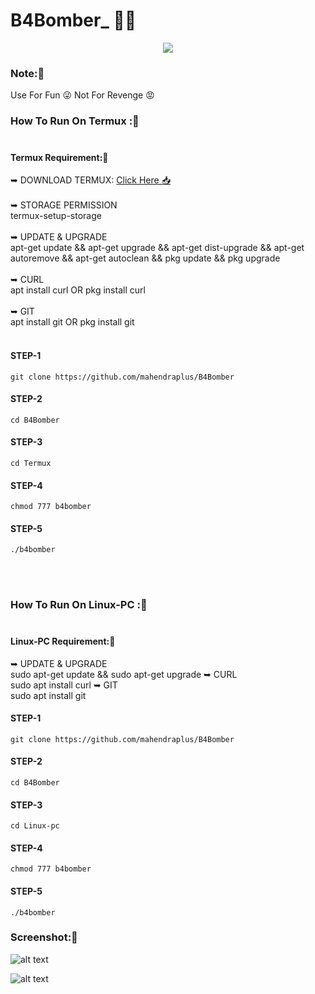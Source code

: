# B4Bomber_ 👩‍💻
<p align="center">
<img src="https://img.icons8.com/cute-clipart/64/000000/grenade.png"/>
</P>

### Note:🚫
Use For Fun 😜 Not For Revenge 😡


### How To Run On Termux :🚫<br><br>

#### Termux Requirement:🚫

➥ DOWNLOAD TERMUX: [Click Here 📥](https://play.google.com/store/apps/details?id=com.termux)  <br><br>
➥ STORAGE PERMISSION <br>
termux-setup-storage<br>
<br>
➥ UPDATE & UPGRADE <br>
apt-get update && apt-get upgrade && apt-get dist-upgrade && apt-get autoremove && apt-get autoclean && pkg update && pkg upgrade
<br><br>
➥ CURL<br>
apt install curl   OR  pkg install curl <br><br>
➥  GIT <br>
apt install git OR pkg install git<br><br>

#### STEP-1
```
git clone https://github.com/mahendraplus/B4Bomber
```

#### STEP-2
```
cd B4Bomber
```
#### STEP-3
```
cd Termux
```
#### STEP-4
```
chmod 777 b4bomber
```
#### STEP-5
```
./b4bomber
```

<br><br>



### How To Run On Linux-PC :🚫<br><br>
#### Linux-PC Requirement:🚫
➥ UPDATE & UPGRADE <br>
sudo apt-get update && sudo apt-get upgrade
➥ CURL<br>
sudo apt install curl
➥  GIT <br>
sudo apt install git 
#### STEP-1
```
git clone https://github.com/mahendraplus/B4Bomber
```

#### STEP-2
```
cd B4Bomber
```
#### STEP-3
```
cd Linux-pc
```
#### STEP-4
```
chmod 777 b4bomber
```
#### STEP-5
```
./b4bomber
```

### Screenshot:🚫

![alt text](https://raw.githubusercontent.com/mahendraplus/B4Bomber/main/Screenshot_2021-05-12-15-57-46-32.png "use")<br>

![alt text](https://raw.githubusercontent.com/mahendraplus/B4Bomber/main/Screenshot_2021-05-12-16-13-43-60.png "pic2")




